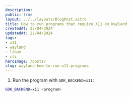 ```yaml
---
description:
public: true
layout: ../../layouts/BlogPost.astro
title: How to run programs that require X11 on Wayland
createdAt: 22/04/2024
updatedAt: 22/04/2024
tags:
- x11
- wayland
- linux
- cli
heroImage: /posts/
slug: wayland-how-to-run-x11-programs
---
```


1. Run the program with `GDK_BACKEND=x11`:

```bash
GDK_BACKEND=x11 <program>
```
